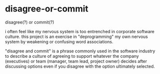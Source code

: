 # disagree-or-commit
disagree(?) or commit(?)

i often feel like my nervous system is too entrenched in corporate software culture. this project is an exercise in "deprogramming" my own nervous system by weakening or confusing word associations.

"disagree and commit" is a phrase commonly used in the software industry to describe a culture of agreeing to support whatever the company (executives) or team (manager, team lead, project owner) decides after discussing options even if you disagree with the option ultimately selected.
